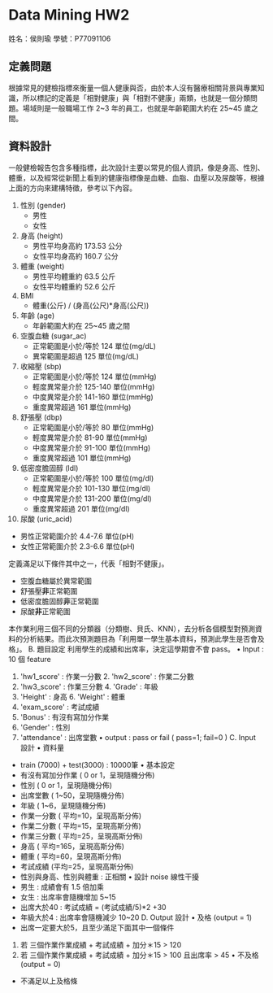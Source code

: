 
# Data Mining HW2

姓名：侯則瑜
學號：P77091106

## 定義問題

根據常見的健檢指標來衡量一個人健康與否，由於本人沒有醫療相關背景與專業知識，所以標記的定義是「相對健康」與「相對不健康」兩類，也就是一個分類問題。場域則是一般職場工作 2~3 年的員工，也就是年齡範圍大約在 25~45 歲之間。

## 資料設計

一般健檢報告包含多種指標，此次設計主要以常見的個人資訊，像是身高、性別、體重，以及經常從新聞上看到的健康指標像是血糖、血脂、血壓以及尿酸等，根據上面的方向來建構特徵，參考以下內容。

1. 性別 (gender)
   - 男性
   - 女性
2. 身高 (height)
   - 男性平均身高約 173.53 公分
   - 女性平均身高約  160.7 公分
3. 體重 (weight)
   - 男性平均體重約 63.5 公斤
   - 女性平均體重約 52.6 公斤
4. BMI
   - 體重(公斤) / (身高(公尺)*身高(公尺))
5. 年齡 (age)
   - 年齡範圍大約在 25~45 歲之間
6. 空腹血糖 (sugar_ac)
   - 正常範圍是小於/等於 124 單位(mg/dL)
   - 異常範圍是超過 125 單位(mg/dL)
7. 收縮壓 (sbp)
   - 正常範圍是小於/等於 124 單位(mmHg)
   - 輕度異常是介於 125-140 單位(mmHg)
   - 中度異常是介於 141-160 單位(mmHg)
   - 重度異常超過 161 單位(mmHg)
8. 舒張壓 (dbp)
   - 正常範圍是小於/等於 80 單位(mmHg)
   - 輕度異常是介於 81-90 單位(mmHg)
   - 中度異常是介於 91-100 單位(mmHg)
   - 重度異常超過 101 單位(mmHg)
9. 低密度膽固醇 (ldl)
   - 正常範圍是小於/等於 100 單位(mg/dl)
   - 輕度異常是介於 101-130 單位(mg/dl)
   - 中度異常是介於 131-200 單位(mg/dl)
   - 重度異常超過 201 單位(mg/dl) 
10. 尿酸 (uric_acid)
   - 男性正常範圍介於 4.4-7.6 單位(pH)
   - 女性正常範圍介於 2.3-6.6 單位(pH)

定義滿足以下條件其中之一，代表「相對不健康」。

- 空腹血糖屬於異常範圍
- 舒張壓**非**正常範圍
- 低密度膽固醇**非**正常範圍
- 尿酸**非**正常範圍



本作業利⽤三個不同的分類器（分類樹、⾙氏、KNN），去分析各個模型對預測資
料的分析結果。⽽此次預測題⽬為「利⽤單⼀學⽣基本資料，預測此學⽣是否會及格」。
B. 題⽬設定
利⽤學⽣的成績和出席率，決定這學期會不會 pass。
• Input : 10 個 feature 
 1. 'hw1_score' : 作業⼀分數 2. 'hw2_score' : 作業⼆分數
 3. 'hw3_score' : 作業三分數 4. 'Grade' : 年級
 5. 'Height' : 身⾼ 6. 'Weight' : 體重
 7. 'exam_score' : 考試成績
 8. 'Bonus' : 有沒有寫加分作業
 9. 'Gender' : 性別
10. 'attendance' : 出席堂數
• output : pass or fail ( pass=1; fail=0 )
C. Input 設計
• 資料量
- train (7000) + test(3000) : 10000筆
• 基本設定
- 有沒有寫加分作業 ( 0 or 1，呈現隨機分佈)
- 性別 ( 0 or 1，呈現隨機分佈)
- 出席堂數 ( 1~50，呈現隨機分佈)
- 年級 ( 1~6，呈現隨機分佈)
- 作業⼀分數 ( 平均=10，呈現⾼斯分佈)
- 作業⼆分數 ( 平均=15，呈現⾼斯分佈)
- 作業三分數 ( 平均=25，呈現⾼斯分佈)
- 身⾼ ( 平均=165，呈現⾼斯分佈)
- 體重 ( 平均=60，呈現⾼斯分佈)
- 考試成績 (平均=25，呈現⾼斯分佈)
- 性別與身⾼、性別與體重 : 正相關
• 設計 noise 線性⼲擾
- 男⽣ : 成績會有 1.5 倍加乘
- 女⽣ : 出席率會隨機增加 5~15
- 出席⼤於40 : 考試成績 = (考試成績/5)*2 +30
- 年級⼤於4 : 出席率會隨機減少 10~20
D. Output 設計
• 及格 (output = 1)
- 出席⼀定要⼤於5，且至少滿⾜下⾯其中⼀個條件
1. 若 三個作業作業成績 + 考試成績 + 加分＊15 > 120
2. 若 三個作業作業成績 + 考試成績 + 加分＊15 > 100 且出席率 > 45
• 不及格(output = 0) 
- 不滿⾜以上及格條
